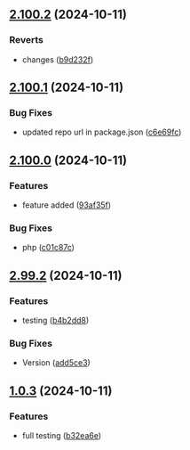 ## [2.100.2](https://github.com/webmanufaktur/ghwftesting/compare/v2.100.1...v2.100.2) (2024-10-11)


### Reverts

* changes ([b9d232f](https://github.com/webmanufaktur/ghwftesting/commit/b9d232f2ab12286d03a260438c538ce1b5a3d825))

## [2.100.1](https://github.com/webmanufaktur/ghwftesting/compare/v2.100.0...v2.100.1) (2024-10-11)


### Bug Fixes

* updated repo url in package.json ([c6e69fc](https://github.com/webmanufaktur/ghwftesting/commit/c6e69fc3a4bcbc6a50a28e6a49eba0c34938d137))

## [2.100.0](https://github.com/webmanufaktur/ghwftesting/compare/v2.99.2...v2.100.0) (2024-10-11)


### Features

* feature added ([93af35f](https://github.com/webmanufaktur/ghwftesting/commit/93af35f21a988644c3c828435d94644ebd42e460))


### Bug Fixes

* php ([c01c87c](https://github.com/webmanufaktur/ghwftesting/commit/c01c87c23a115f3229e1544adfe16b6c1d91e948))

## [2.99.2](https://github.com/webmanufaktur/ghwftesting/compare/v1.0.3...v2.99.2) (2024-10-11)


### Features

* testing ([b4b2dd8](https://github.com/webmanufaktur/ghwftesting/commit/b4b2dd83f1a858f836f03999caaa4d8eac024f7e))


### Bug Fixes

* Version ([add5ce3](https://github.com/webmanufaktur/ghwftesting/commit/add5ce3ca0358e72010b4d15b32002adf08c58e7))

## [1.0.3](https://github.com/webmanufaktur/ghwftesting/compare/v1.0.2...v1.0.3) (2024-10-11)


### Features

* full testing ([b32ea6e](https://github.com/webmanufaktur/ghwftesting/commit/b32ea6ebde949e93ba940aebd318a5ea11e9912d))

